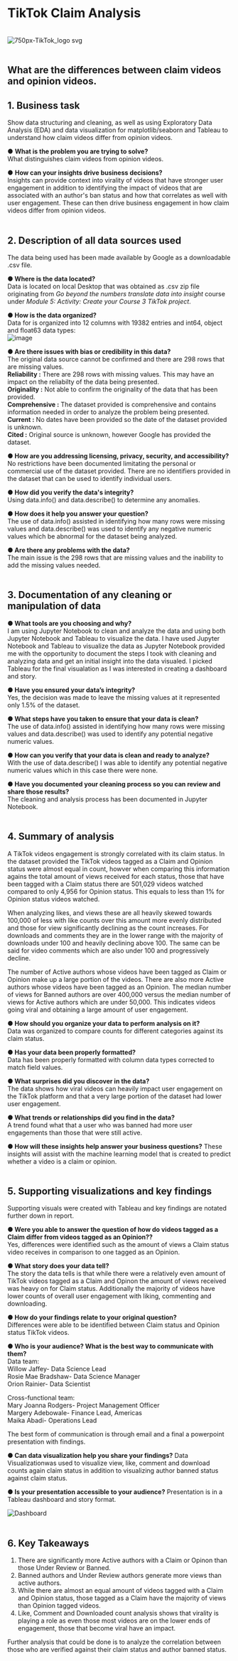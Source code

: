 # TikTok Claim Analysis
<br>![750px-TikTok_logo svg](https://github.com/jmcs50/tiktokclaimanalysis/assets/93098571/5f6d5cc4-d1bb-4e0e-9293-52f66bc7cdb7)
</br>
<br>
## What are the differences between claim videos and opinion videos. 

## 1. Business task
Show data structuring and cleaning, as well as using Exploratory Data Analysis (EDA) and data visualization for matplotlib/seaborn and Tableau to understand how claim videos differ from opinion videos.

● **What is the problem you are trying to solve?** <br/>
What distinguishes claim videos from opinion videos.

● **How can your insights drive business decisions?** <br/>
Insights can provide context into virality of videos that have stronger user engagement in addition to identifying the impact of videos that are associated with an author's ban status and how that correlates as well with user engagement. These can then drive business engagement in how claim videos differ from opinion videos.
<br/>
<br/>

## 2. Description of all data sources used 
The data being used has been made available by Google as a downloadable .csv file.

**● Where is the data located?** <br/>
Data is located on local Desktop that was obtained as .csv zip file originating from <i>Go beyond the numbers translate data into insight</i> course under <i>Module 5: Activity: Create your Course 3 TikTok project</i>.

**● How is the data organized?** <br/>
Data for is organized into 12 columns with 19382 entries and int64, object and float63 data types:<br>
![image](https://github.com/jmcs50/tiktokclaimanalysis/assets/93098571/8b44ed4a-7c18-4802-9aab-3c8d4efe3bd9)


**● Are there issues with bias or credibility in this data?** <br/>
The original data source cannot be confirmed and there are 298 rows that are missing values.<br/>
**Reliability :** There are 298 rows with missing values. This may have an impact on the reliabilty of the data being presented.<br/>
**Originality :** Not able to confirm the originality of the data that has been provided.<br/>
**Comprehensive :** The dataset provided is comprehensive and contains information needed in order to analyze the problem being presented.<br/>
**Current :** No dates have been provided so the date of the dataset provided is unknown.<br/>
**Cited :** Original source is unknown, however Google has provided the dataset.<br/>

**● How are you addressing licensing, privacy, security, and accessibility?** <br/>
No restrictions have been documented limitating the personal or commercial use of the dataset provided. There are no identifiers provided in the dataset that can be used to identify individual users.

**● How did you verify the data's integrity?** <br/>
Using data.info() and data.describe() to determine any anomalies.

**● How does it help you answer your question?** <br/>
The use of data.info() assisted in identifying how many rows were missing values and data.describe() was used to identify any negative numeric values which be abnormal for the dataset being analyzed.

**● Are there any problems with the data?** <br/>
The main issue is the 298 rows that are missing values and the inability to add the missing values needed.
<br/>
<br/>
## 3. Documentation of any cleaning or manipulation of data
**● What tools are you choosing and why?** <br/>
I am using Jupyter Notebook to clean and analyze the data and using both Jupyter Notebook and Tableau to visualize the data. I have used Jupyter Notebook and Tableau to visualize the data as Jupyter Notebook provided me with the opportunity to document the steps I took with cleaning and analyzing data and get an initial insight into the data visualed. I picked Tableau for the final visualation as I was interested in creating a dashboard and story.

**● Have you ensured your data’s integrity?** <br/>
Yes, the decision was made to leave the missing values at it represented only 1.5% of the dataset.

**● What steps have you taken to ensure that your data is clean?** <br/>
The use of data.info() assisted in identifying how many rows were missing values and data.describe() was used to identify any potential negative numeric values.

**● How can you verify that your data is clean and ready to analyze?** <br/>
With the use of data.describe() I was able to identify any potential negative numeric values which in this case there were none.

**● Have you documented your cleaning process so you can review and share those results?** <br/>
The cleaning and analysis process has been documented in Jupyter Notebook.
<br/>
<br/>
## 4. Summary of analysis
A TikTok videos engagement is strongly correlated with its claim status. In the dataset provided the TikTok videos tagged as a Claim and Opinion status were almost equal in count, howver when comparing this information agains the total amount of views received for each status, those that have been tagged with a Claim status there are 501,029 videos watched compared to only 4,956 for Opinion status. This equals to less than 1% for Opinion status videos watched.

When analyzing likes, and views these are all heavily skewed towards 100,000 of less with like counts over this amount more evenly distributed and those for view significantly declining as the count increases. For downloads and comments they are in the lower range with the majority of downloads under 100 and heavily declining above 100. The same can be said for video comments which are also under 100 and progressively decline.

The number of Active authors whose videos have been tagged as Claim or Opinion make up a large portion of the videos. There are also more Active authors whose videos have been tagged as an Opinion. The median number of views for Banned authors are over 400,000 versus the median number of views for Active authors which are under 50,000. This indicates videos going viral and obtaining a large amount of user engagement.

**● How should you organize your data to perform analysis on it?** <br/>
Data was organized to compare counts for different categories against its claim status.

**● Has your data been properly formatted?** <br/>
Data has been properly formatted with column data types corrected to match field values.

**● What surprises did you discover in the data?** <br/>
The data shows how viral videos can heavily impact user engagement on the TikTok platform and that a very large portion of the dataset had lower user engagement.

**● What trends or relationships did you find in the data?** <br/>
A trend found what that a user who was banned had more user engagements than those that were still active.

**● How will these insights help answer your business questions?** 
These insights will assist with the machine learning model that is created to predict whether a video is a claim or opinion.
<br/>
<br/>
## 5. Supporting visualizations and key findings
Supporting visuals were created with Tableau and key findings are notated further down in report.

**● Were you able to answer the question of how do videos tagged as a Claim differ from videos tagged as an Opinion??** <br/>
Yes, differences were identified such as the amount of views a Claim status video receives in comparison to one tagged as an Opinion.

**● What story does your data tell?** <br/>
The story the data tells is that while there were a relatively even amount of TikTok videos tagged as a Claim and Opinon the amount of views received was heavy on for Claim status. Additionally the majority of videos have lower counts of overall user engagement with liking, commenting and downloading.

**● How do your findings relate to your original question?** <br/>
Differences were able to be identified between Claim status and Opinion status TikTok videos.

**● Who is your audience? What is the best way to communicate with them?** <br/>
Data team:<br/>
    Willow Jaffey- Data Science Lead<br/>
    Rosie Mae Bradshaw- Data Science Manager<br/>
    Orion Rainier- Data Scientist<br/>

Cross-functional team:<br/>
    Mary Joanna Rodgers- Project Management Officer<br/>
    Margery Adebowale- Finance Lead, Americas<br/>
    Maika Abadi- Operations Lead<br/>

The best form of communication is through email and a final a powerpoint presentation with findings.

**● Can data visualization help you share your findings?** 
Data Visualizationwas used to visualize view, like, comment and download counts again claim status in addition to visualizing author banned status against claim status.

**● Is your presentation accessible to your audience?** 
Presentation is in a Tableau dashboard and story format.

![Dashboard](https://github.com/jmcs50/tiktokclaimanalysis/assets/93098571/b92c1ac6-b52c-426c-906f-b439df6b5292)
<br/>
<br/>
## 6. Key Takeaways 

1. There are significantly more Active authors with a Claim or Opinon than those Under Review or Banned.
2. Banned authors and Under Review authors generate more views than active authors.
3. While there are almost an equal amount of videos tagged with a Claim and Opinion status, those tagged as a Claim have the majority of views than Opinion tagged videos.
4. Like, Comment and Downloaded count analysis shows that virality is playing a role as even those most videos are on the lower ends of engagement, those that become viral have an impact.

Further analysis that could be done is to analyze the correlation between those who are verified against their claim status and author banned status.
